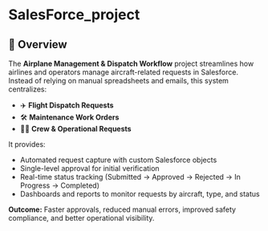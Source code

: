 # SalesForce_project
## 📌 Overview
The **Airplane Management & Dispatch Workflow** project streamlines how airlines and operators manage aircraft-related requests in Salesforce.  
Instead of relying on manual spreadsheets and emails, this system centralizes:  

- ✈️ **Flight Dispatch Requests**  
- 🛠️ **Maintenance Work Orders**  
- 👨‍✈️ **Crew & Operational Requests**  

It provides:  
- Automated request capture with custom Salesforce objects  
- Single-level approval for initial verification  
- Real-time status tracking (Submitted → Approved → Rejected → In Progress → Completed)  
- Dashboards and reports to monitor requests by aircraft, type, and status  

**Outcome:** Faster approvals, reduced manual errors, improved safety compliance, and better operational visibility.  
